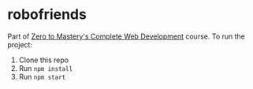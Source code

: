 # robofriends
Part of [Zero to Mastery's Complete Web Development](https://academy.zerotomastery.io/p/complete-web-developer-zero-to-mastery) course.
To run the project:

1. Clone this repo
2. Run `npm install`
3. Run `npm start`
